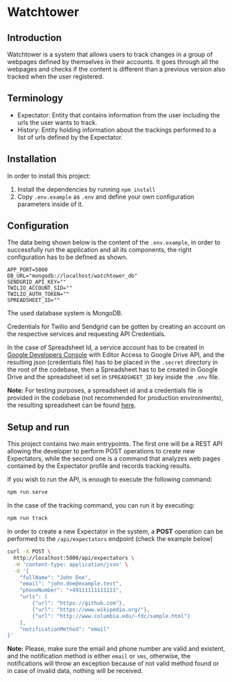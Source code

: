 # Watchtower

## Introduction

Watchtower is a system that allows users to track changes in a group of webpages defined by themselves in their accounts. It goes through all the webpages and checks if the content is different than a previous version also tracked when the user registered.

## Terminology

- Expectator: Entity that contains information from the user including the urls the user wants to track.
- History: Entity holding information about the trackings performed to a list of urls defined by the Expectator.

## Installation

In order to install this project:

1.  Install the dependencies by running `npm install`
2.  Copy `.env.example` as `.env` and define your own configuration parameters inside of it.

## Configuration

The data being shown below is the content of the `.env.example`, in order to successfully run the application and all its components, the right configuration has to be defined as shown.

```
APP_PORT=5000
DB_URL="mongodb://localhost/watchtower_db"
SENDGRID_API_KEY=""
TWILIO_ACCOUNT_SID=""
TWILIO_AUTH_TOKEN=""
SPREADSHEET_ID=""
```

The used database system is MongoDB.

Credentials for Twilio and Sendgrid can be gotten by creating an account on the respective services and requesting API Credentials.

In the case of Spreadsheet Id, a service account has to be created in [Google Developers Console](https://console.developers.google.com/) with Editor Access to Google Drive API, and the resulting json (credentials file) has to be placed in the `.secret` directory in the root of the codebase, then a Spreadsheet has to be created in Google Drive and the spreadsheet id set in `SPREADSHEET_ID` key inside the `.env` file.

**Note:** For testing purposes, a spreadsheet id and a credentials file is provided in the codebase (not recommended for production environments), the resulting spreadsheet can be found [here](https://docs.google.com/spreadsheets/d/1h8MejMqrL-1-ot9ZUOyIWvkpXFXHqAaJex64aWG6wMA/edit).

## Setup and run

This project contains two main entrypoints. The first one will be a REST API allowing the developer to perform POST operations to create new Expectators, while the second one is a command that analyzes web pages contained by the Expectator profile and records tracking results.

If you wish to run the API, is enough to execute the following command:

```bash
npm run serve
```

In the case of the tracking command, you can run it by executing:

```bash
npm run track
```

In order to create a new Expectator in the system, a **POST** operation can be performed to the `/api/expectators` endpoint (check the example below)

```bash
curl -X POST \
  http://localhost:5000/api/expectators \
  -H 'content-type: application/json' \
  -d '{
	"fullName": "John Doe",
	"email": "john.doe@example.test",
	"phoneNumber": "+49111111111111",
	"urls": [
		{"url": "https://github.com"},
		{"url": "https://www.wikipedia.org/"},
		{"url": "http://www.columbia.edu/~fdc/sample.html"}
	],
	"notificationMethod": "email"
}'
```

**Note:** Please, make sure the email and phone number are valid and existent, and the notification method is either `email` or `sms`, otherwise, the notifications will throw an exception because of not valid method found or in case of invalid data, nothing will be received.
